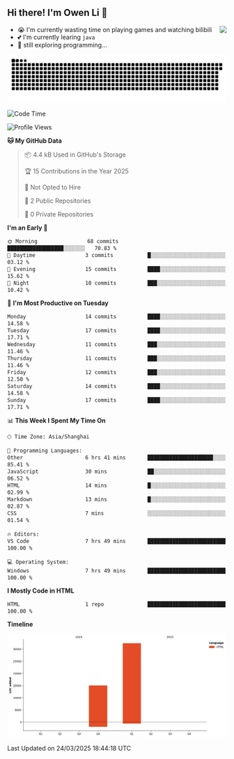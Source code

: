 ## Hi there! I'm Owen Li 👋

<a href="https://github.com/owenllli">
  <img align="right" src="https://github-readme-stats.vercel.app/api/top-langs/?username=owenllli&layout=normal" />
</a>

- 😭 I'm currently wasting time on playing games and watching bilibili
- 💕 I'm currently learing `java`
- 🤔 still exploring programming...

<!--
![Top Langs](https://github-readme-stats.vercel.app/api/top-langs/?username=owenllli&layout=normal)
-->

<picture>
  <source media="(prefers-color-scheme: dark)" srcset="https://raw.githubusercontent.com/owenllli/owenllli/output/github-snake-dark.svg" />
  <source media="(prefers-color-scheme: light)" srcset="https://raw.githubusercontent.com/owenllli/owenllli/output/github-snake.svg" />
  <img alt="github-snake" src="https://raw.githubusercontent.com/owenllli/owenllli/output/github-snake.svg" />
</picture>

<!--START_SECTION:waka-->
![Code Time](http://img.shields.io/badge/Code%20Time-113%20hrs%2034%20mins-blue)

![Profile Views](http://img.shields.io/badge/Profile%20Views-0-blue)

**🐱 My GitHub Data** 

> 📦 4.4 kB Used in GitHub's Storage 
 > 
> 🏆 15 Contributions in the Year 2025
 > 
> 🚫 Not Opted to Hire
 > 
> 📜 2 Public Repositories 
 > 
> 🔑 0 Private Repositories 
 > 
**I'm an Early 🐤** 

```text
🌞 Morning                68 commits          ██████████████████░░░░░░░   70.83 % 
🌆 Daytime                3 commits           █░░░░░░░░░░░░░░░░░░░░░░░░   03.12 % 
🌃 Evening                15 commits          ████░░░░░░░░░░░░░░░░░░░░░   15.62 % 
🌙 Night                  10 commits          ███░░░░░░░░░░░░░░░░░░░░░░   10.42 % 
```
📅 **I'm Most Productive on Tuesday** 

```text
Monday                   14 commits          ████░░░░░░░░░░░░░░░░░░░░░   14.58 % 
Tuesday                  17 commits          ████░░░░░░░░░░░░░░░░░░░░░   17.71 % 
Wednesday                11 commits          ███░░░░░░░░░░░░░░░░░░░░░░   11.46 % 
Thursday                 11 commits          ███░░░░░░░░░░░░░░░░░░░░░░   11.46 % 
Friday                   12 commits          ███░░░░░░░░░░░░░░░░░░░░░░   12.50 % 
Saturday                 14 commits          ████░░░░░░░░░░░░░░░░░░░░░   14.58 % 
Sunday                   17 commits          ████░░░░░░░░░░░░░░░░░░░░░   17.71 % 
```


📊 **This Week I Spent My Time On** 

```text
🕑︎ Time Zone: Asia/Shanghai

💬 Programming Languages: 
Other                    6 hrs 41 mins       █████████████████████░░░░   85.41 % 
JavaScript               30 mins             ██░░░░░░░░░░░░░░░░░░░░░░░   06.52 % 
HTML                     14 mins             █░░░░░░░░░░░░░░░░░░░░░░░░   02.99 % 
Markdown                 13 mins             █░░░░░░░░░░░░░░░░░░░░░░░░   02.87 % 
CSS                      7 mins              ░░░░░░░░░░░░░░░░░░░░░░░░░   01.54 % 

🔥 Editors: 
VS Code                  7 hrs 49 mins       █████████████████████████   100.00 % 

💻 Operating System: 
Windows                  7 hrs 49 mins       █████████████████████████   100.00 % 
```

**I Mostly Code in HTML** 

```text
HTML                     1 repo              █████████████████████████   100.00 % 
```



**Timeline**

![Lines of Code chart](https://raw.githubusercontent.com/owenllli/owenllli/main/assets/bar_graph.png)


 Last Updated on 24/03/2025 18:44:18 UTC
<!--END_SECTION:waka-->
